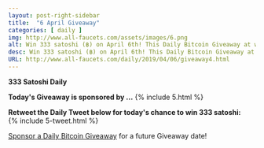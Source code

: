 ```yaml
---
layout: post-right-sidebar
title:  "6 April Giveaway"
categories: [ daily ]
img: http://www.all-faucets.com/assets/images/6.png
alt: Win 333 satoshi (฿) on April 6th! This Daily Bitcoin Giveaway at www.all-faucets.com is dedicated to @rannary22 and her daughter.
desc: Win 333 satoshi (฿) on April 6th! This Daily Bitcoin Giveaway at www.all-faucets.com is dedicated to @rannary22 and her daughter.
URL: http://www.all-faucets.com/daily/2019/04/06/giveaway4.html
---
```

**333 Satoshi Daily**

<b>Today's Giveaway is sponsored by ...</b>
{% include  5.html %}

<b>Retweet the Daily Tweet below for today's chance to win 333 satoshi:</b><br>
{% include  5-tweet.html %}

<a href="http://www.all-faucets.com/daily/2019/03/29/giveaway-sponsorship.html">Sponsor a Daily Bitcoin Giveaway</a> for a future Giveaway date!
